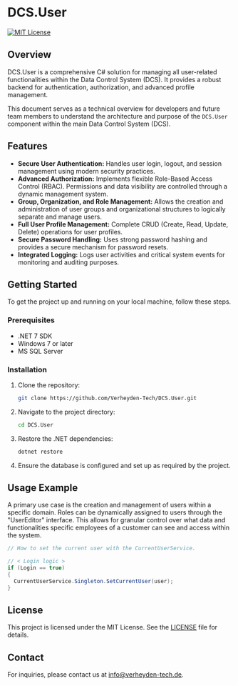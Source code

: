 # DCS.User

[![MIT License](https://img.shields.io/badge/License-MIT-blue.svg)](LICENSE)

## Overview

DCS.User is a comprehensive C# solution for managing all user-related functionalities within the Data Control System (DCS). It provides a robust backend for authentication, authorization, and advanced profile management.

This document serves as a technical overview for developers and future team members to understand the architecture and purpose of the `DCS.User` component within the main Data Control System (DCS).

## Features

*   **Secure User Authentication:** Handles user login, logout, and session management using modern security practices.
*   **Advanced Authorization:** Implements flexible Role-Based Access Control (RBAC). Permissions and data visibility are controlled through a dynamic management system.
*   **Group, Organization, and Role Management:** Allows the creation and administration of user groups and organizational structures to logically separate and manage users.
*   **Full User Profile Management:** Complete CRUD (Create, Read, Update, Delete) operations for user profiles.
*   **Secure Password Handling:** Uses strong password hashing and provides a secure mechanism for password resets.
*   **Integrated Logging:** Logs user activities and critical system events for monitoring and auditing purposes.

## Getting Started

To get the project up and running on your local machine, follow these steps.

### Prerequisites

*   .NET 7 SDK
*   Windows 7 or later
*   MS SQL Server

### Installation

1.  Clone the repository:
    ```sh
    git clone https://github.com/Verheyden-Tech/DCS.User.git
    ```
2.  Navigate to the project directory:
    ```sh
    cd DCS.User
    ```
3.  Restore the .NET dependencies:
    ```sh
    dotnet restore
    ```
4.  Ensure the database is configured and set up as required by the project.

## Usage Example

A primary use case is the creation and management of users within a specific domain. Roles can be dynamically assigned to users through the "UserEditor" interface. This allows for granular control over what data and functionalities specific employees of a customer can see and access within the system.

```csharp
// How to set the current user with the CurrentUserService.

// < Login logic >
if (Login == true)
{
  CurrentUserService.Singleton.SetCurrentUser(user);
}
```

## License

This project is licensed under the MIT License. See the [LICENSE](LICENSE) file for details.

## Contact

For inquiries, please contact us at info@verheyden-tech.de.
